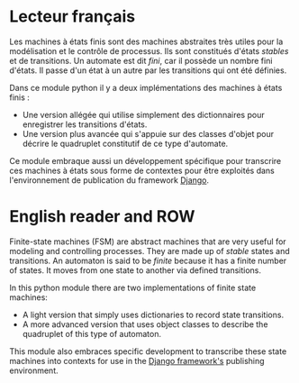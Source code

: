 # Lecteur français

Les machines à états finis sont des machines abstraites très utiles pour la modélisation et le contrôle de processus.
Ils sont constitués d'états _stables_ et de transitions. Un automate est dit _fini_, car il possède un nombre fini
d'états. Il passe d'un état à un autre par les transitions qui ont été définies.

Dans ce module python il y a deux implémentations des machines à états finis :

* Une version allégée qui utilise simplement des dictionnaires pour enregistrer les transitions d'états.
* Une version plus avancée qui s'appuie sur des classes d'objet pour décrire le quadruplet constitutif de ce type
d'automate.

Ce module embraque aussi un développement spécifique pour transcrire ces machines à états sous forme de contextes pour
être exploités dans l'environnement de publication du framework [Django](https://docs.djangoproject.com/fr/5.1/).  

# English reader and ROW

Finite-state machines (FSM) are abstract machines that are very useful for modeling and controlling processes.
They are made up of _stable_ states and transitions. An automaton is said to be _finite_ because it has a finite number
of states. It moves from one state to another via defined transitions.

In this python module there are two implementations of finite state machines:

* A light version that simply uses dictionaries to record state transitions.
* A more advanced version that uses object classes to describe the quadruplet of this type of automaton.

This module also embraces specific development to transcribe these state machines into contexts for use in the
[Django framework's](https://docs.djangoproject.com/en/5.1/) publishing environment. 
